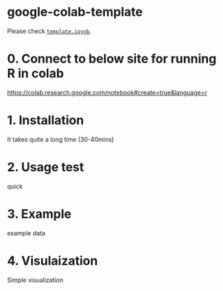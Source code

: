 # google-colab-template

Please check [`template.ipynb`](template.ipynb).

# 0. Connect to below site for running R in colab
https://colab.research.google.com/notebook#create=true&language=r

# 1. Installation
It takes quite a long time (30-40mins)

# 2. Usage test
quick

# 3. Example
example data

# 4. Visulaization
Simple visualization
